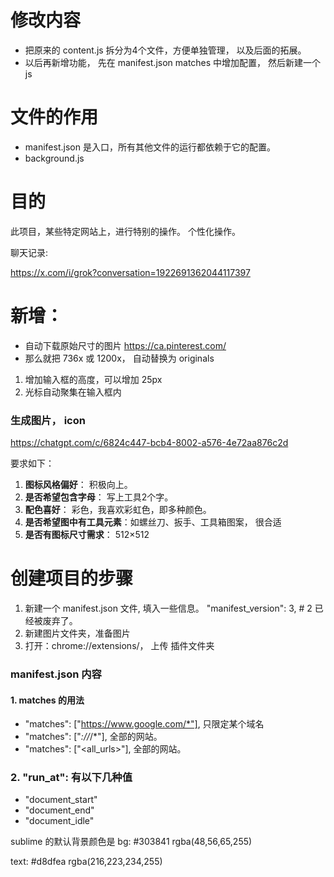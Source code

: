 
# 修改内容
- 把原来的 content.js 拆分为4个文件，方便单独管理， 以及后面的拓展。
- 以后再新增功能， 先在 manifest.json  matches 中增加配置， 然后新建一个js


# 文件的作用
- manifest.json 是入口，所有其他文件的运行都依赖于它的配置。
- background.js  


# 目的
此项目，某些特定网站上，进行特别的操作。 个性化操作。

聊天记录:

https://x.com/i/grok?conversation=1922691362044117397


# 新增：
- 自动下载原始尺寸的图片 https://ca.pinterest.com/
- 那么就把  736x 或 1200x， 自动替换为 originals


1. 增加输入框的高度，可以增加 25px
2. 光标自动聚集在输入框内


### 生成图片， icon 
https://chatgpt.com/c/6824c447-bcb4-8002-a576-4e72aa876c2d

要求如下：
1. **图标风格偏好**： 积极向上。 
2. **是否希望包含字母**： 写上工具2个字。
3. **配色喜好**： 彩色，我喜欢彩虹色，即多种颜色。
4. **是否希望图中有工具元素**：如螺丝刀、扳手、工具箱图案， 很合适
5. **是否有图标尺寸需求**： 512×512 


# 创建项目的步骤
1. 新建一个 manifest.json 文件, 填入一些信息。
"manifest_version": 3,  # 2 已经被废弃了。
2. 新建图片文件夹，准备图片
3. 打开：chrome://extensions/， 上传 插件文件夹


### manifest.json 内容

#### 1. matches 的用法
- "matches": ["https://www.google.com/*"], 只限定某个域名
- "matches": ["*://*/*"], 全部的网站。
- "matches": ["<all_urls>"], 全部的网站。


### 2. "run_at": 有以下几种值
- "document_start"
- "document_end"
- "document_idle"

sublime 的默认背景颜色是 
bg:
#303841
rgba(48,56,65,255)

text:
#d8dfea
rgba(216,223,234,255)

